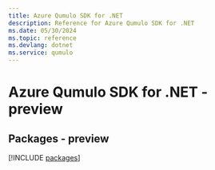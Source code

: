 ```yaml
---
title: Azure Qumulo SDK for .NET
description: Reference for Azure Qumulo SDK for .NET
ms.date: 05/30/2024
ms.topic: reference
ms.devlang: dotnet
ms.service: qumulo
---
```

# Azure Qumulo SDK for .NET - preview
## Packages - preview
[!INCLUDE [packages](qumulo-index.md)]